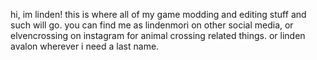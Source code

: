 hi, im linden!
this is where all of my game modding and editing stuff and such will go.
you can find me as lindenmori on other social media, or elvencrossing on instagram for animal crossing related things. or linden avalon wherever i need a last name.
